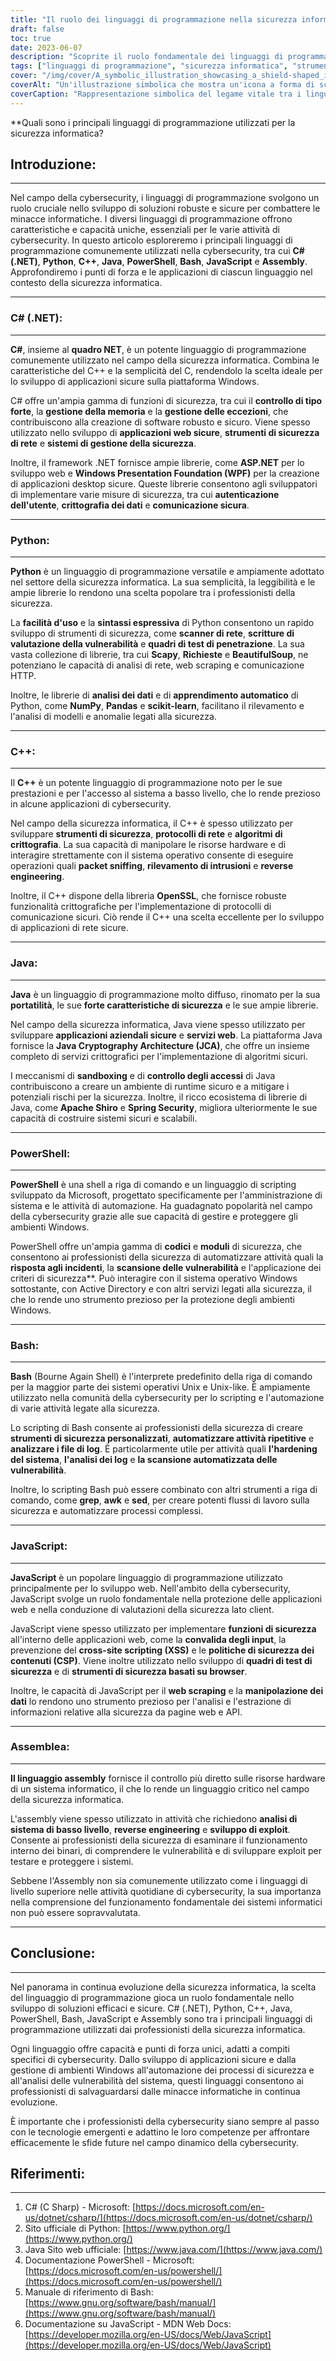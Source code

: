 ```yaml
---
title: "Il ruolo dei linguaggi di programmazione nella sicurezza informatica: Esplorazione di strumenti e applicazioni chiave"
draft: false
toc: true
date: 2023-06-07
description: "Scoprite il ruolo fondamentale dei linguaggi di programmazione nella cybersecurity e approfondite le loro applicazioni, gli strumenti e l'importanza della sicurezza dei sistemi digitali."
tags: ["linguaggi di programmazione", "sicurezza informatica", "strumenti chiave", "applicazioni", "sistemi sicuri", "sicurezza della rete", "applicazioni web", "valutazione della vulnerabilità", "test di penetrazione", "codifica sicura", "sicurezza del sistema", "linguaggi di scripting", "automazione", "comunicazione sicura", "analisi dei dati", "apprendimento automatico", "risposta agli incidenti", "sviluppo di exploit", "quadri di sicurezza", "indurimento del sistema", "analisi dei log", "Sicurezza di Windows", "protocolli di rete", "sviluppo web", "pratiche di codifica sicura", "servizi crittografici", "sandboxing", "controllo degli accessi", "ingegneria inversa", "rilevamento delle minacce", "gestione della sicurezza"]
cover: "/img/cover/A_symbolic_illustration_showcasing_a_shield-shaped_icon_rep.png"
coverAlt: "Un'illustrazione simbolica che mostra un'icona a forma di scudo che rappresenta la sicurezza informatica, circondata da frammenti di codice in diversi linguaggi di programmazione."
coverCaption: "Rappresentazione simbolica del legame vitale tra i linguaggi di programmazione e la cybersicurezza, evidenziando i diversi strumenti e applicazioni."
---
```


**Quali sono i principali linguaggi di programmazione utilizzati per la sicurezza informatica?

## Introduzione:
--------------
Nel campo della cybersecurity, i linguaggi di programmazione svolgono un ruolo cruciale nello sviluppo di soluzioni robuste e sicure per combattere le minacce informatiche. I diversi linguaggi di programmazione offrono caratteristiche e capacità uniche, essenziali per le varie attività di cybersecurity. In questo articolo esploreremo i principali linguaggi di programmazione comunemente utilizzati nella cybersecurity, tra cui **C# (.NET)**, **Python**, **C++**, **Java**, **PowerShell**, **Bash**, **JavaScript** e **Assembly**. Approfondiremo i punti di forza e le applicazioni di ciascun linguaggio nel contesto della sicurezza informatica.

______

### C# (.NET):
-----------
**C#**, insieme al **quadro NET**, è un potente linguaggio di programmazione comunemente utilizzato nel campo della sicurezza informatica. Combina le caratteristiche del C++ e la semplicità del C, rendendolo la scelta ideale per lo sviluppo di applicazioni sicure sulla piattaforma Windows.

C# offre un'ampia gamma di funzioni di sicurezza, tra cui il **controllo di tipo forte**, la **gestione della memoria** e la **gestione delle eccezioni**, che contribuiscono alla creazione di software robusto e sicuro. Viene spesso utilizzato nello sviluppo di **applicazioni web sicure**, **strumenti di sicurezza di rete** e **sistemi di gestione della sicurezza**.

Inoltre, il framework .NET fornisce ampie librerie, come **ASP.NET** per lo sviluppo web e **Windows Presentation Foundation (WPF)** per la creazione di applicazioni desktop sicure. Queste librerie consentono agli sviluppatori di implementare varie misure di sicurezza, tra cui **autenticazione dell'utente**, **crittografia dei dati** e **comunicazione sicura**.

______

### Python:
--------
**Python** è un linguaggio di programmazione versatile e ampiamente adottato nel settore della sicurezza informatica. La sua semplicità, la leggibilità e le ampie librerie lo rendono una scelta popolare tra i professionisti della sicurezza.

La **facilità d'uso** e la **sintassi espressiva** di Python consentono un rapido sviluppo di strumenti di sicurezza, come **scanner di rete**, **scritture di valutazione della vulnerabilità** e **quadri di test di penetrazione**. La sua vasta collezione di librerie, tra cui **Scapy**, **Richieste** e **BeautifulSoup**, ne potenziano le capacità di analisi di rete, web scraping e comunicazione HTTP.

Inoltre, le librerie di **analisi dei dati** e di **apprendimento automatico** di Python, come **NumPy**, **Pandas** e **scikit-learn**, facilitano il rilevamento e l'analisi di modelli e anomalie legati alla sicurezza.

______

### C++:
------
Il **C++** è un potente linguaggio di programmazione noto per le sue prestazioni e per l'accesso al sistema a basso livello, che lo rende prezioso in alcune applicazioni di cybersecurity.

Nel campo della sicurezza informatica, il C++ è spesso utilizzato per sviluppare **strumenti di sicurezza**, **protocolli di rete** e **algoritmi di crittografia**. La sua capacità di manipolare le risorse hardware e di interagire strettamente con il sistema operativo consente di eseguire operazioni quali **packet sniffing**, **rilevamento di intrusioni** e **reverse engineering**.

Inoltre, il C++ dispone della libreria **OpenSSL**, che fornisce robuste funzionalità crittografiche per l'implementazione di protocolli di comunicazione sicuri. Ciò rende il C++ una scelta eccellente per lo sviluppo di applicazioni di rete sicure.

______

### Java:
------
**Java** è un linguaggio di programmazione molto diffuso, rinomato per la sua **portatilità**, le sue **forte caratteristiche di sicurezza** e le sue ampie librerie.

Nel campo della sicurezza informatica, Java viene spesso utilizzato per sviluppare **applicazioni aziendali sicure** e **servizi web**. La piattaforma Java fornisce la **Java Cryptography Architecture (JCA)**, che offre un insieme completo di servizi crittografici per l'implementazione di algoritmi sicuri.

I meccanismi di **sandboxing** e di **controllo degli accessi** di Java contribuiscono a creare un ambiente di runtime sicuro e a mitigare i potenziali rischi per la sicurezza. Inoltre, il ricco ecosistema di librerie di Java, come **Apache Shiro** e **Spring Security**, migliora ulteriormente le sue capacità di costruire sistemi sicuri e scalabili.

______

### PowerShell:
------------
**PowerShell** è una shell a riga di comando e un linguaggio di scripting sviluppato da Microsoft, progettato specificamente per l'amministrazione di sistema e le attività di automazione. Ha guadagnato popolarità nel campo della cybersecurity grazie alle sue capacità di gestire e proteggere gli ambienti Windows.

PowerShell offre un'ampia gamma di **codici** e **moduli** di sicurezza, che consentono ai professionisti della sicurezza di automatizzare attività quali la **risposta agli incidenti**, la **scansione delle vulnerabilità** e l'applicazione dei criteri di sicurezza**. Può interagire con il sistema operativo Windows sottostante, con Active Directory e con altri servizi legati alla sicurezza, il che lo rende uno strumento prezioso per la protezione degli ambienti Windows.

______

### Bash:
------
**Bash** (Bourne Again Shell) è l'interprete predefinito della riga di comando per la maggior parte dei sistemi operativi Unix e Unix-like. È ampiamente utilizzato nella comunità della cybersecurity per lo scripting e l'automazione di varie attività legate alla sicurezza.

Lo scripting di Bash consente ai professionisti della sicurezza di creare **strumenti di sicurezza personalizzati**, **automatizzare attività ripetitive** e **analizzare i file di log**. È particolarmente utile per attività quali **l'hardening del sistema**, **l'analisi dei log** e **la scansione automatizzata delle vulnerabilità**.

Inoltre, lo scripting Bash può essere combinato con altri strumenti a riga di comando, come **grep**, **awk** e **sed**, per creare potenti flussi di lavoro sulla sicurezza e automatizzare processi complessi.

______

### JavaScript:
------------
**JavaScript** è un popolare linguaggio di programmazione utilizzato principalmente per lo sviluppo web. Nell'ambito della cybersecurity, JavaScript svolge un ruolo fondamentale nella protezione delle applicazioni web e nella conduzione di valutazioni della sicurezza lato client.

JavaScript viene spesso utilizzato per implementare **funzioni di sicurezza** all'interno delle applicazioni web, come la **convalida degli input**, la prevenzione del **cross-site scripting (XSS)** e le **politiche di sicurezza dei contenuti (CSP)**. Viene inoltre utilizzato nello sviluppo di **quadri di test di sicurezza** e di **strumenti di sicurezza basati su browser**.

Inoltre, le capacità di JavaScript per il **web scraping** e la **manipolazione dei dati** lo rendono uno strumento prezioso per l'analisi e l'estrazione di informazioni relative alla sicurezza da pagine web e API.

______

### Assemblea:
-----------
**Il linguaggio assembly** fornisce il controllo più diretto sulle risorse hardware di un sistema informatico, il che lo rende un linguaggio critico nel campo della sicurezza informatica.

L'assembly viene spesso utilizzato in attività che richiedono **analisi di sistema di basso livello**, **reverse engineering** e **sviluppo di exploit**. Consente ai professionisti della sicurezza di esaminare il funzionamento interno dei binari, di comprendere le vulnerabilità e di sviluppare exploit per testare e proteggere i sistemi.

Sebbene l'Assembly non sia comunemente utilizzato come i linguaggi di livello superiore nelle attività quotidiane di cybersecurity, la sua importanza nella comprensione del funzionamento fondamentale dei sistemi informatici non può essere sopravvalutata.

______

## Conclusione:
--------------
Nel panorama in continua evoluzione della sicurezza informatica, la scelta del linguaggio di programmazione gioca un ruolo fondamentale nello sviluppo di soluzioni efficaci e sicure. C# (.NET), Python, C++, Java, PowerShell, Bash, JavaScript e Assembly sono tra i principali linguaggi di programmazione utilizzati dai professionisti della sicurezza informatica.

Ogni linguaggio offre capacità e punti di forza unici, adatti a compiti specifici di cybersecurity. Dallo sviluppo di applicazioni sicure e dalla gestione di ambienti Windows all'automazione dei processi di sicurezza e all'analisi delle vulnerabilità del sistema, questi linguaggi consentono ai professionisti di salvaguardarsi dalle minacce informatiche in continua evoluzione.

È importante che i professionisti della cybersecurity siano sempre al passo con le tecnologie emergenti e adattino le loro competenze per affrontare efficacemente le sfide future nel campo dinamico della cybersecurity.

## Riferimenti:
--------------
1. C# (C Sharp) - Microsoft: [https://docs.microsoft.com/en-us/dotnet/csharp/](https://docs.microsoft.com/en-us/dotnet/csharp/)
2. Sito ufficiale di Python: [https://www.python.org/](https://www.python.org/)
3. Java Sito web ufficiale: [https://www.java.com/](https://www.java.com/)
4. Documentazione PowerShell - Microsoft: [https://docs.microsoft.com/en-us/powershell/](https://docs.microsoft.com/en-us/powershell/)
5. Manuale di riferimento di Bash: [https://www.gnu.org/software/bash/manual/](https://www.gnu.org/software/bash/manual/)
6. Documentazione su JavaScript - MDN Web Docs: [https://developer.mozilla.org/en-US/docs/Web/JavaScript](https://developer.mozilla.org/en-US/docs/Web/JavaScript)
